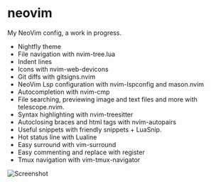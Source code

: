 # neovim

My NeoVim config, a work in progress.

-   Nightfly theme
-   File navigation with nvim-tree.lua
-   Indent lines
-   Icons with nvim-web-devicons
-   Git diffs with gitsigns.nvim
-   NeoVim Lsp configuration with nvim-lspconfig and mason.nvim
-   Autocompletion with nvim-cmp
-   File searching, previewing image and text files and more with telescope.nvim.
-   Syntax highlighting with nvim-treesitter
-   Autoclosing braces and html tags with nvim-autopairs
-   Useful snippets with friendly snippets + LuaSnip.
-   Hot status line with Lualine
-   Easy surround with vim-surround
-   Easy commenting and replace with register
-   Tmux navigation with vim-tmux-navigator

![Screenshot]()
